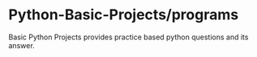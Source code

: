 # Python-Basic-Projects/programs
Basic Python Projects provides practice based python questions and its answer.
